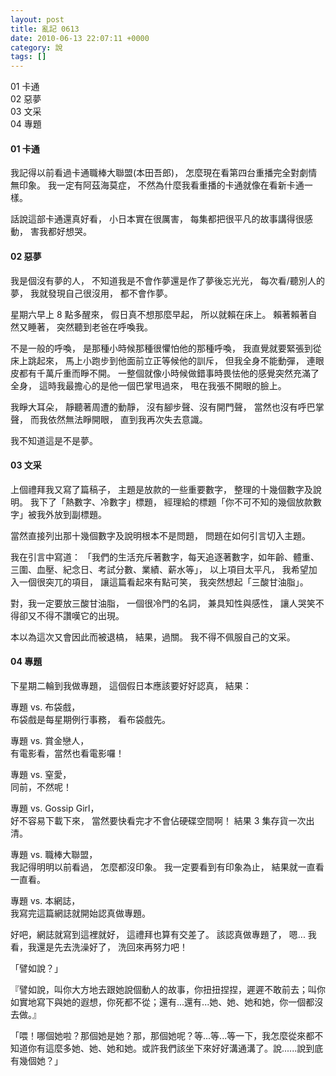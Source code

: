 ```yaml
---
layout: post
title: 亂記 0613
date: 2010-06-13 22:07:11 +0000
category: 說
tags: []
---
```


01 卡通<br />
02 惡夢<br />
03 文采<br />
04 專題<br />


<!--more-->

#### 01 卡通

我記得以前看過卡通職棒大聯盟(本田吾郎)，
怎麼現在看第四台重播完全對劇情無印象。
我一定有阿茲海莫症，
不然為什麼我看重播的卡通就像在看新卡通一樣。

話說這部卡通還真好看，
小日本實在很厲害，
每集都把很平凡的故事講得很感動，
害我都好想哭。


#### 02 惡夢

我是個沒有夢的人，
不知道我是不會作夢還是作了夢後忘光光，
每次看/聽別人的夢，
我就發現自己很沒用，
都不會作夢。

星期六早上 8 點多醒來，
假日真不想那麼早起，
所以就賴在床上。
賴著賴著自然又睡著，
突然聽到老爸在呼喚我。

不是一般的呼喚，
是那種小時候那種很懼怕他的那種呼喚，
我直覺就要緊張到從床上跳起來，
馬上小跑步到他面前立正等候他的訓斥，
但我全身不能動彈，
連眼皮都有千萬斤重而睜不開。
一整個就像小時候做錯事時畏怯他的感覺突然充滿了全身，
這時我最擔心的是他一個巴掌甩過來，
甩在我張不開眼的臉上。

我睜大耳朵，
靜聽著周遭的動靜，
沒有腳步聲、沒有開門聲，
當然也沒有呼巴掌聲，
而我依然無法睜開眼，
直到我再次失去意識。

我不知道這是不是夢。


#### 03 文采

上個禮拜我又寫了篇稿子，
主題是放款的一些重要數字，
整理的十幾個數字及說明。
我下了「熱數字、冷數字」標題，
經理給的標題「你不可不知的幾個放款數字」被我外放到副標題。

當然直接列出那十幾個數字及說明根本不是問題，
問題在如何引言切入主題。

我在引言中寫道：
「我們的生活充斥著數字，每天追逐著數字，如年齡、體重、三圍、血壓、紀念日、考試分數、業績、薪水等」，
以上項目太平凡，
我希望加入一個很突兀的項目，
讓這篇看起來有點可笑，
我突然想起「三酸甘油脂」。

對，我一定要放三酸甘油脂，
一個很冷門的名詞，
兼具知性與感性，
讓人哭笑不得卻又不得不讚嘆它的出現。

本以為這次又會因此而被退槁，
結果，過關。
我不得不佩服自己的文采。


#### 04 專題

下星期二輪到我做專題，
這個假日本應該要好好認真，
結果：

專題 vs. 布袋戲，<br />
布袋戲是每星期例行事務，
看布袋戲先。

專題 vs. 賞金戀人，<br />
有電影看，當然也看電影囉！

專題 vs. 窒愛，<br />
同前，不然呢！

專題 vs. Gossip Girl，<br />
好不容易下載下來，
當然要快看完才不會佔硬碟空間啊！
結果 3 集存貨一次出清。

專題 vs. 職棒大聯盟，<br />
我記得明明以前看過，
怎麼都沒印象。
我一定要看到有印象為止，
結果就一直看一直看。

專題 vs. 本網誌，<br />
我寫完這篇網誌就開始認真做專題。

好吧，網誌就寫到這裡就好，
這禮拜也算有交差了。
該認真做專題了，
嗯... 我看，我還是先去洗澡好了，
洗回來再努力吧！

「譬如說？」

『譬如說，叫你大方地去跟她說個動人的故事，你扭扭捏捏，遲遲不敢前去；叫你如實地寫下與她的遐想，你死都不從；還有...還有...她、她、她和她，你一個都沒去做。』

「喂！哪個她啦？那個她是她？那，那個她呢？等...等...等一下，我怎麼從來都不知道你有這麼多她、她、她和她。或許我們該坐下來好好溝通溝了。說......說到底有幾個她？」
